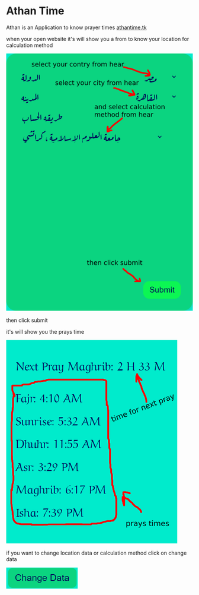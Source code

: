 # Athan Time

Athan is an Application to know prayer times
[athantime.tk](athantime.tk)

when your open website it's will show you a from to know your location for calculation method

![](form.png)

then click submit

it's will show you the prays time

![](prays.png)

if you want to change location data or calculation method click on change data

![](button.png)
